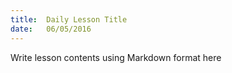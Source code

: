 ```yaml
---
title:  Daily Lesson Title
date:   06/05/2016
---
```


Write lesson contents using Markdown format here